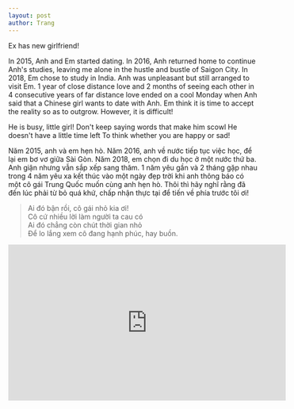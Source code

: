 ```yaml
---
layout: post
author: Trang
---
```


Ex has new girlfriend!

In 2015, Anh and Em started dating. In 2016, Anh returned home to continue Anh's studies, leaving me alone in the hustle and bustle of Saigon City. In 2018, Em chose to study in India. Anh was unpleasant but still arranged to visit Em. 1 year of close distance love and 2 months of seeing each other in 4 consecutive years of far distance love ended on a cool Monday when Anh said that a Chinese girl wants to date with Anh. Em think it is time to accept the reality so as to outgrow. However, it is difficult!

He is busy, little girl!
Don't keep saying words that make him scowl
He doesn't have a little time left
To think whether you are happy or sad!

Năm 2015, anh và em hẹn hò. Năm 2016, anh về nước tiếp tục việc học, để lại em bơ vơ giữa Sài Gòn. Năm 2018, em chọn đi du học ở một nước thứ ba. Anh giận nhưng vẫn sắp xếp sang thăm. 1 năm yêu gần và 2 tháng gặp nhau trong 4 năm yêu xa kết thúc vào một ngày đẹp trời khi anh thông báo có một cô gái Trung Quốc muốn cùng anh hẹn hò. Thôi thì hãy nghĩ rằng đã đến lúc phải từ bỏ quá khứ, chấp nhận thực tại để tiến về phía trước tôi ơi!

> Ai đó bận rồi, cô gái nhỏ kia ơi!<br/>
Cô cứ nhiều lời làm người ta cau có <br/>
Ai đó chẳng còn chút thời gian nhỏ <br/>
Để lo lắng xem cô đang hạnh phúc, hay buồn.<br/>


<iframe width="560" height="315" src="https://www.youtube.com/embed/c3jHlYsnEe0" frameborder="0" allow="accelerometer; autoplay; encrypted-media; gyroscope; picture-in-picture" allowfullscreen></iframe>
